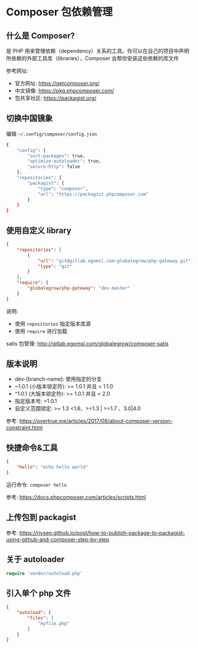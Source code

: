 # Composer 包依赖管理

## 什么是 Composer?

是 PHP 用来管理依赖（dependency）关系的工具。你可以在自己的项目中声明所依赖的外部工具库（libraries），Composer 会帮你安装这些依赖的库文件

参考网址:
* 官方网址: https://getcomposer.org/
* 中文镜像: https://pkg.phpcomposer.com/
* 包共享社区: https://packagist.org/

## 切换中国镜象

编辑 `~/.config/composer/config.json`

```bash
{
    "config": {
        "sort-packages": true,
        "optimize-autoloader": true,
        "secure-http": false
    },
    "repositories": {
        "packagist": {
            "type": "composer",
            "url": "https://packagist.phpcomposer.com"
        }
    }
}
```

## 使用自定义 library

```json
{
    "repositories": [
        {
            "url": "git@gitlab.egomsl.com:globalegrow/php-gateway.git",
            "type": "git"
        }
    ],
    "require": {
        "globalegrow/php-gateway": "dev-master"
    }
}
```

说明:
* 使用 `repositories` 指定版本库源
* 使用 `require` 进行加载

satis 包管理: http://gitlab.egomsl.com/globalegrow/composer-satis

## 版本说明

* dev-[branch-name]: 使用指定的分支
* ~1.0.1 (小版本锁定符): >= 1.0.1 并且 < 1.1.0
* ^1.0.1 (大版本锁定符): >= 1.0.1 并且 < 2.0
* 指定版本号: =1.0.1
* 自定义范围锁定: >= 1.3 <1.6、>=1.3 | >=1.7 、3.0|4.0

参考: https://overtrue.me/articles/2017/08/about-composer-version-constraint.html

## 快捷命令&工具

```json
{
    "hello": "echo hello world"
}
```

运行命令: `composer hello`

参考: https://docs.phpcomposer.com/articles/scripts.html

## 上传包到 packagist

参考: https://rivsen.github.io/post/how-to-publish-package-to-packagist-using-github-and-composer-step-by-step


## 关于 autoloader

```php
require 'vendor/autoload.php'
```

## 引入单个 php 文件

```json
{
    "autoload": {
        "files": [
            "myfile.php"
        ]
    }
}
```
